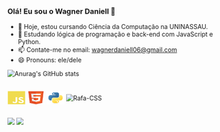 ### Olá! Eu sou o Wagner Daniell 👋

- 🔭 Hoje, estou cursando Ciência da Computação na UNINASSAU.
- 🌱 Estudando lógica de programação e back-end com JavaScript e Python.
- 📫 Contate-me no email: wagnerdaniell06@gmail.com
- 😄 Pronouns: ele/dele

![Anurag's GitHub stats](https://github-readme-stats.vercel.app/api?username=WagnerDaniell&show_icons=true&theme=dark)

<div style="display: inline_block"><br>
  <img align="center" alt="Rafa-Js" height="30" width="40" src="https://raw.githubusercontent.com/devicons/devicon/master/icons/javascript/javascript-plain.svg">
  <img align="center" alt="Rafa-HTML" height="30" width="40" src="https://raw.githubusercontent.com/devicons/devicon/master/icons/html5/html5-original.svg">
  <img align="center" alt="Rafa-Python" height="30" width="40" src="https://raw.githubusercontent.com/devicons/devicon/master/icons/python/python-original.svg">
  <img align="center" alt="Rafa-CSS" height="40" width="40" src="https://img.shields.io/badge/CSS-239120?&style=for-the-badge&logo=css3&logoColor=white">
</div>
  
  ##
 
<div> 
  <a href="https://instagram.com/wagnerdaniell" target="_blank"><img src="https://img.shields.io/badge/-Instagram-%23E4405F?style=for-the-badge&logo=instagram&logoColor=white" target="_blank"></a>
  <a href="https://www.linkedin.com/in/wagner-daniel-0535122b6/" target="_blank"><img src="https://img.shields.io/badge/-LinkedIn-%230077B5?style=for-the-badge&logo=linkedin&logoColor=white" target="_blank"></a>  
</div>



